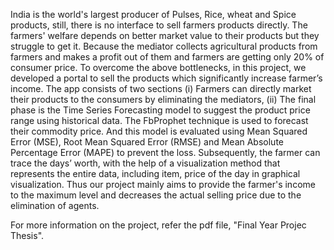 India is the world's largest producer of Pulses, Rice, wheat and Spice products, still, there is no interface to sell farmers products directly. The farmers' welfare depends on better market value to their products but they struggle to get it. Because the mediator collects agricultural products from farmers and makes a profit out of them and farmers are getting only 20% of consumer price. To overcome the above bottlenecks, in this project, we developed a portal to sell the products which significantly increase farmer’s income. The app consists of two sections (i) Farmers can directly market their products to the consumers by eliminating the mediators, (ii) The final phase is the Time Series Forecasting model to suggest the product price range using historical data. The FbProphet technique is used to forecast their commodity price. And this model is evaluated using Mean Squared Error (MSE), Root Mean Squared Error (RMSE) and Mean Absolute Percentage Error (MAPE) to prevent the loss. Subsequently, the farmer can trace the days’ worth, with the help of a visualization method that represents the entire data, including item, price of the day in graphical visualization. Thus our project mainly aims to provide the farmer's income to the maximum level and decreases the actual selling price due to the elimination of agents.

For more information on the project, refer the pdf file, "Final Year Projec Thesis".
